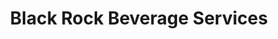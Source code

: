 ---
title: "Black Rock Beverage Services"
url: /denver/black-rock-beverage-services/
shop: Kaffee
---